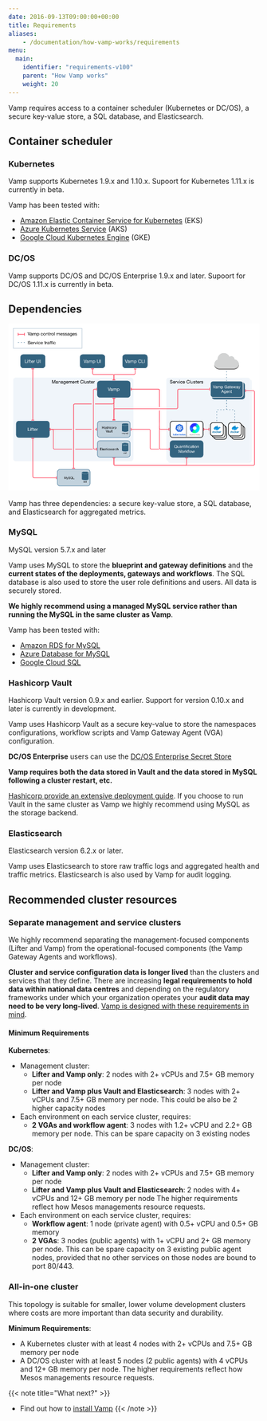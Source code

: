 ```yaml
---
date: 2016-09-13T09:00:00+00:00
title: Requirements
aliases:
    - /documentation/how-vamp-works/requirements
menu:
  main:
    identifier: "requirements-v100"
    parent: "How Vamp works"
    weight: 20
---
```


Vamp requires access to a container scheduler (Kubernetes or DC/OS), a secure key-value store, a SQL database, and Elasticsearch.

## Container scheduler

### Kubernetes

Vamp supports Kubernetes 1.9.x and 1.10.x. Supoort for Kubernetes 1.11.x is currently in beta.

Vamp has been tested with:

* [Amazon Elastic Container Service for Kubernetes](https://aws.amazon.com/eks/) (EKS)
* [Azure Kubernetes Service](https://azure.microsoft.com/en-us/services/kubernetes-service/) (AKS)
* [Google Cloud Kubernetes Engine](https://cloud.google.com/kubernetes-engine/) (GKE)

### DC/OS

Vamp supports DC/OS and DC/OS Enterprise 1.9.x and later. Supoort for DC/OS 1.11.x is currently in beta.

## Dependencies

![architecture](/images/diagram/v100/vampee-arch-mgnt-svc-ext-mysql.png)

Vamp has three dependencies: a secure key-value store, a SQL database, and Elasticsearch for aggregated metrics.

### MySQL
MySQL version 5.7.x and later

Vamp uses MySQL to store the **blueprint and gateway definitions** and the **current states of the deployments, gateways and workflows**. The SQL database is also used to store the user role definitions and users. All data is securely stored.

**We highly recommend using a managed MySQL service rather than running the MySQL in the same cluster as Vamp**.

Vamp has been tested with:

* [Amazon RDS for MySQL](https://aws.amazon.com/rds/mysql/)
* [Azure Database for MySQL](https://azure.microsoft.com/en-us/services/mysql/)
* [Google Cloud SQL](https://cloud.google.com/sql/)

### Hashicorp Vault
Hashicorp Vault version 0.9.x and earlier. Support for version 0.10.x and later is currently in development.

Vamp uses Hashicorp Vault as a secure key-value to store the namespaces configurations, workflow scripts and Vamp Gateway Agent (VGA) configuration.

**DC/OS Enterprise** users can use the [DC/OS Enterprise Secret Store](https://docs.mesosphere.com/1.10/security/ent/secrets/)

**Vamp requires both the data stored in Vault and the data stored in MySQL following a cluster restart, etc.**

[Hashicorp provide an extensive deployment guide](https://www.vaultproject.io/guides/operations/deployment-guide.html). If you choose to run Vault in the same cluster as Vamp we highly recommend using MySQL as the storage backend.

### Elasticsearch
Elasticsearch version 6.2.x or later.

Vamp uses Elasticsearch to store raw traffic logs and aggregated health and traffic metrics. Elasticsearch is also used by Vamp for audit logging.

## Recommended cluster resources

### Separate management and service clusters

We highly recommend separating the management-focused components (Lifter and Vamp) from the operational-focused components (the Vamp Gateway Agents and workflows).

**Cluster and service configuration data is longer lived** than the clusters and services that they define. There are increasing **legal requirements to hold data within national data centres** and depending on the regulatory frameworks under which your organization operates your **audit data may need to be very long-lived**. [Vamp is designed with these requirements in mind](/documentation/how-vamp-works/).

#### Minimum Requirements

**Kubernetes**:

* Management cluster:
  * **Lifter and Vamp only**: 2 nodes with 2+ vCPUs and 7.5+ GB memory per node
  * **Lifter and Vamp plus Vault and Elasticsearch**: 3 nodes with 2+ vCPUs and 7.5+ GB memory per node. This could be also be 2 higher capacity nodes
* Each environment on each service cluster, requires:
  * **2 VGAs and workflow agent**: 3 nodes with 1.2+ vCPU and 2.2+ GB memory per node. This can be spare capacity on 3 existing nodes

**DC/OS**:

* Management cluster:
  * **Lifter and Vamp only**: 2 nodes with 2+ vCPUs and 7.5+ GB memory per node
  * **Lifter and Vamp plus Vault and Elasticsearch**: 2 nodes with 4+ vCPUs and 12+ GB memory per node
    The higher requirements reflect how Mesos managements resource requests.
* Each environment on each service cluster, requires:
  * **Workflow agent**: 1 node (private agent) with 0.5+ vCPU and 0.5+ GB memory
  * **2 VGAs**: 3 nodes (public agents) with 1+ vCPU and 2+ GB memory per node.
    This can be spare capacity on 3 existing public agent nodes, provided that no other services on those nodes are bound to port 80/443. 
  
### All-in-one cluster

This topology is suitable for smaller, lower volume development clusters where costs are more important than data security and durability.

**Minimum Requirements**:

* A Kubernetes cluster with at least 4 nodes with 2+ vCPUs and 7.5+ GB memory per node
* A DC/OS cluster with at least 5 nodes (2 public agents) with 4 vCPUs and 12+ GB memory per node.
  The higher requirements reflect how Mesos managements resource requests.

{{< note title="What next?" >}}
* Find out how to [install Vamp](/documentation/installation/v1.0.0/overview)
{{< /note >}}
